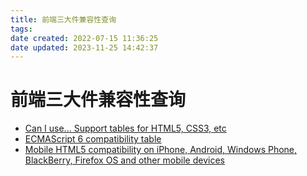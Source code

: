 ```yaml
---
title: 前端三大件兼容性查询
tags: 
date created: 2022-07-15 11:36:25
date updated: 2023-11-25 14:42:37
---
```


# 前端三大件兼容性查询

- [Can I use... Support tables for HTML5, CSS3, etc](https://caniuse.com/)
- [ECMAScript 6 compatibility table](http://kangax.github.io/compat-table/es6/)
- [Mobile HTML5 compatibility on iPhone, Android, Windows Phone, BlackBerry, Firefox OS and other mobile devices](http://mobilehtml5.org/)
